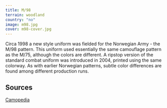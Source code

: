 ```yaml
---
title: M/98
terrain: woodland
country: "no"
image: m98.jpg
cover: m98-cover.jpg
---
```

Circa 1998 a new style uniform was fielded for the Norwegian Army - the M/98 pattern. This uniform used essentially the same camouflage pattern as the M/75, although the colors are different. A ripstop version of the standard combat uniform was introduced in 2004, printed using the same colorway. As with earlier Norwegian patterns, subtle color differences are found among different production runs.

Sources
-------
[Camopedia](http://camopedia.org/index.php?title=Norway)
